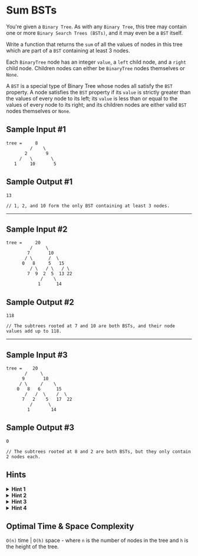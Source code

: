 # Sum BSTs

You're given a `Binary Tree`. As with any `Binary Tree`, this tree may contain one or more `Binary Search Trees (BSTs)`, and it may even be a `BST` itself.

Write a function that returns the `sum` of all the values of nodes in this tree which are part of a `BST` containing at least 3 nodes.

Each `BinaryTree` node has an integer `value`, a `left` child node, and a `right` child node. Children nodes can either be `BinaryTree` nodes themselves or `None`.

A `BST` is a special type of Binary Tree whose nodes all satisfy the `BST` property. A node satisfies the `BST` property if its `value` is strictly greater than the values of every node to its left; its `value` is less than or equal to the values of every node to its right; and its children nodes are either valid `BST` nodes themselves or `None`.

## Sample Input #1

```plaintext
tree =     8
         /    \
       2       9
     /   \       \
   1     10       5    
```

## Sample Output #1

```plaintext
13 

// 1, 2, and 10 form the only BST containing at least 3 nodes.

```

---

## Sample Input #2

```plaintext
tree =     20
         /     \
        7       10
       / \      /  \
      0   8     5   15
         / \   / \   / \
        7  9  2  5  13 22
             /    \
            1      14 
```

## Sample Output #2

```plaintext
118 

// The subtrees rooted at 7 and 10 are both BSTs, and their node values add up to 118.
```

---

## Sample Input #3

```plaintext
tree =    20
       /     \ 
      9       10
     / \     /    \
    0   8   6      15
       /   /  \    /  \
      7   2    5   17  22
         /      \
        1        14
```

## Sample Output #3

```plaintext
0 

// The subtrees rooted at 8 and 2 are both BSTs, but they only contain 2 nodes each.
```

## Hints

<details>
<summary><b>Hint 1</b></summary>

You'll need to have each node in the tree pass information up to its parent node. What information does each node need from its children nodes? And what algorithm can be used to pass this information up?

</details>

<details>
<summary><b>Hint 2</b></summary>

To efficiently pass information up the tree, you'll want to use a postorder traversal depth first search. This will allow you to see all of the children of a node before processing that node.

</details>

<details>
<summary><b>Hint 3</b></summary>

For any given node, you'll need to determine if that node can be the root of a BST. To do this, you'll need to know if both of its children are root nodes of BSTs. You'll also need to know the maximum and minimum values of those trees.

</details>

<details>
<summary><b>Hint 4</b></summary>

To ensure you only count `BST`s with at least `3 nodes`, try also passing information up to the parent node on how many nodes are in the child's subtree.

</details>

## Optimal Time & Space Complexity

`O(n)` time | `O(h)` space - where `n` is the number of nodes in the tree and `h` is the height of the tree.
